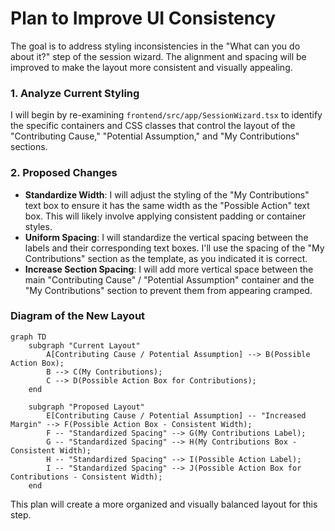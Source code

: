 # Plan to Improve UI Consistency

The goal is to address styling inconsistencies in the "What can you do about it?" step of the session wizard. The alignment and spacing will be improved to make the layout more consistent and visually appealing.

### 1. Analyze Current Styling
I will begin by re-examining `frontend/src/app/SessionWizard.tsx` to identify the specific containers and CSS classes that control the layout of the "Contributing Cause," "Potential Assumption," and "My Contributions" sections.

### 2. Proposed Changes
*   **Standardize Width**: I will adjust the styling of the "My Contributions" text box to ensure it has the same width as the "Possible Action" text box. This will likely involve applying consistent padding or container styles.
*   **Uniform Spacing**: I will standardize the vertical spacing between the labels and their corresponding text boxes. I'll use the spacing of the "My Contributions" section as the template, as you indicated it is correct.
*   **Increase Section Spacing**: I will add more vertical space between the main "Contributing Cause" / "Potential Assumption" container and the "My Contributions" section to prevent them from appearing cramped.

### Diagram of the New Layout

```mermaid
graph TD
    subgraph "Current Layout"
        A[Contributing Cause / Potential Assumption] --> B(Possible Action Box);
        B --> C(My Contributions);
        C --> D(Possible Action Box for Contributions);
    end

    subgraph "Proposed Layout"
        E[Contributing Cause / Potential Assumption] -- "Increased Margin" --> F(Possible Action Box - Consistent Width);
        F -- "Standardized Spacing" --> G(My Contributions Label);
        G -- "Standardized Spacing" --> H(My Contributions Box - Consistent Width);
        H -- "Standardized Spacing" --> I(Possible Action Label);
        I -- "Standardized Spacing" --> J(Possible Action Box for Contributions - Consistent Width);
    end
```

This plan will create a more organized and visually balanced layout for this step.